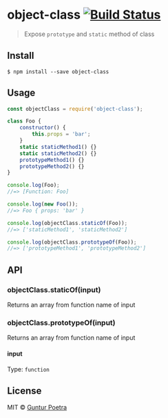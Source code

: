# object-class [![Build Status](https://travis-ci.org/iguntur/object-class.svg?branch=master)](https://travis-ci.org/iguntur/object-class)

> Expose `prototype` and `static` method of class


## Install

```
$ npm install --save object-class
```


## Usage

```js
const objectClass = require('object-class');

class Foo {
    constructor() {
        this.props = 'bar';
    }
    static staticMethod1() {}
    static staticMethod2() {}
    prototypeMethod1() {}
    prototypeMethod2() {}
}

console.log(Foo);
//=> [Function: Foo]

console.log(new Foo());
//=> Foo { props: 'bar' }

console.log(objectClass.staticOf(Foo));
//=> ['staticMethod1', 'staticMethod2']

console.log(objectClass.prototypeOf(Foo));
//=> ['prototypeMethod1', 'prototypeMethod2']
```


## API

### objectClass.staticOf(input)

Returns an array from function name of input

### objectClass.prototypeOf(input)

Returns an array from function name of input

#### input

Type: `function`


## License

MIT © [Guntur Poetra](http://guntur.starmediateknik.com)
